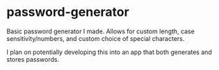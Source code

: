 # password-generator
Basic password generator I made. Allows for custom length, case sensitivity/numbers, and custom choice of special characters.

I plan on potentially developing this into an app that both generates and stores passwords.
